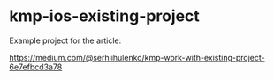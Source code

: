 # kmp-ios-existing-project

Example project for the article: 

https://medium.com/@serhiihulenko/kmp-work-with-existing-project-6e7efbcd3a78
